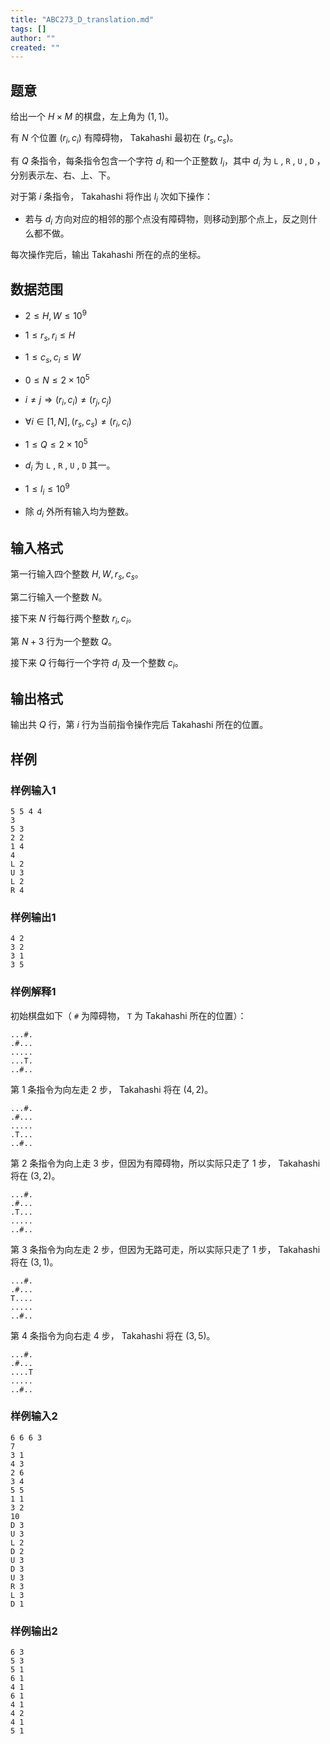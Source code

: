 ```yaml
---
title: "ABC273_D_translation.md"
tags: []
author: ""
created: ""
---
```


## 题意

给出一个 $H \times M$ 的棋盘，左上角为 $(1,1)$。

有 $N$ 个位置 $(r_i,c_i)$ 有障碍物， Takahashi 最初在 $(r_s,c_s)$。

有 $Q$ 条指令，每条指令包含一个字符 $d_i$ 和一个正整数 $l_i$，其中 $d_i$ 为 `L` , `R` , `U` , `D` ，分别表示左、右、上、下。

对于第 $i$ 条指令， Takahashi 将作出 $l_i$ 次如下操作：

- 若与 $d_i$ 方向对应的相邻的那个点没有障碍物，则移动到那个点上，反之则什么都不做。

每次操作完后，输出 Takahashi 所在的点的坐标。

## 数据范围

- $2 \leq H,W \leq 10^9$

- $1 \leq r_s,r_i \leq H$

- $1 \leq c_s,c_i \leq W$

- $0 \leq N \leq 2 \times 10^5$

- $i \neq j \Rightarrow (r_i,c_i) \neq (r_j,c_j)$

- $\forall i \in {[1,N]},(r_s,c_s) \neq (r_i,c_i)$

- $1 \leq Q \leq 2 \times 10^5$

- $d_i$ 为 `L` , `R` , `U` , `D` 其一。

- $1 \leq l_i \leq 10^9$

- 除 $d_i$ 外所有输入均为整数。

## 输入格式

第一行输入四个整数 $H,W,r_s,c_s$。

第二行输入一个整数 $N$。

接下来 $N$ 行每行两个整数 $r_i,c_i$。

第 $N+3$ 行为一个整数 $Q$。

接下来 $Q$ 行每行一个字符 $d_i$ 及一个整数 $c_i$。

## 输出格式

输出共 $Q$ 行，第 $i$ 行为当前指令操作完后 Takahashi 所在的位置。

## 样例

### 样例输入1

```
5 5 4 4
3
5 3
2 2
1 4
4
L 2
U 3
L 2
R 4
```

### 样例输出1

```
4 2
3 2
3 1
3 5
```

### 样例解释1

初始棋盘如下（ `#` 为障碍物， `T` 为 Takahashi 所在的位置）：

```
...#.
.#...
.....
...T.
..#..
```

第 $1$ 条指令为向左走 $2$ 步， Takahashi 将在 $(4,2)$。

```
...#.
.#...
.....
.T...
..#..
```

第 $2$ 条指令为向上走 $3$ 步，但因为有障碍物，所以实际只走了 $1$ 步， Takahashi 将在 $(3,2)$。

```
...#.
.#...
.T...
.....
..#..
```

第 $3$ 条指令为向左走 $2$ 步，但因为无路可走，所以实际只走了 $1$ 步， Takahashi 将在 $(3,1)$。

```
...#.
.#...
T....
.....
..#..
```

第 $4$ 条指令为向右走 $4$ 步， Takahashi 将在 $(3,5)$。

```
...#.
.#...
....T
.....
..#..
```

### 样例输入2

```
6 6 6 3
7
3 1
4 3
2 6
3 4
5 5
1 1
3 2
10
D 3
U 3
L 2
D 2
U 3
D 3
U 3
R 3
L 3
D 1
```

### 样例输出2

```
6 3
5 3
5 1
6 1
4 1
6 1
4 1
4 2
4 1
5 1
```

